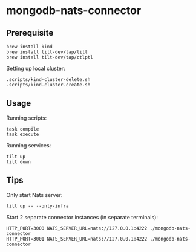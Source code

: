 # mongodb-nats-connector

## Prerequisite

```
brew install kind
brew install tilt-dev/tap/tilt
brew install tilt-dev/tap/ctlptl
```

Setting up local cluster:

```
.scripts/kind-cluster-delete.sh
.scripts/kind-cluster-create.sh
```

## Usage

Running scripts:

```
task compile
task execute
```

Running services:

```
tilt up
tilt down
```

## Tips

Only start Nats server:

```
tilt up -- --only-infra
```

Start 2 separate connector instances (in separate terminals):

```
HTTP_PORT=3000 NATS_SERVER_URL=nats://127.0.0.1:4222 ./mongodb-nats-connector
HTTP_PORT=3001 NATS_SERVER_URL=nats://127.0.0.1:4222 ./mongodb-nats-connector
```
